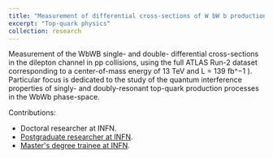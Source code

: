 ```yaml
---
title: "Measurement of differential cross-sections of W bW b production in the dilepton channel in pp collisions at center-of-mass energy of 13 TeV using the ATLAS detector"
excerpt: "Top-quark physics"
collection: research
---
```


Measurement of the WbWB single- and double- differential cross-sections in the dilepton channel in pp collisions, using the full ATLAS Run-2 dataset corresponding to a center-of-mass energy of 13 TeV and L = 139 fb^−1 ). Particular focus is dedicated to the study of the quantum interference properties of singly- and doubly-resonant top-quark production processes in the WbWb phase-space.

Contributions:

* Doctoral researcher at INFN.
* [Postgraduate researcher at INFN](http://JustWhit3.github.io/files/report.pdf).
* [Master's degree trainee at INFN](http://JustWhit3.github.io/files/master.pdf).